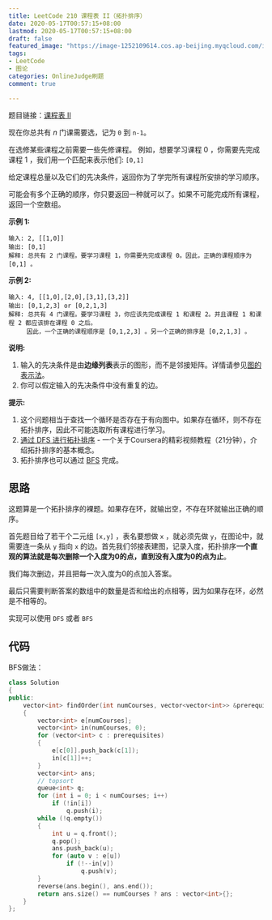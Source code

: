 ```yaml
---
title: LeetCode 210 课程表 II（拓扑排序）
date: 2020-05-17T00:57:15+08:00
lastmod: 2020-05-17T00:57:15+08:00
draft: false
featured_image: "https://image-1252109614.cos.ap-beijing.myqcloud.com/img/20210508201223.png"
tags:
- LeetCode
- 图论
categories: OnlineJudge刷题
comment: true

---
```


题目链接：[课程表 II](https://leetcode-cn.com/problems/course-schedule-ii/)

现在你总共有 *n* 门课需要选，记为 `0` 到 `n-1`。

在选修某些课程之前需要一些先修课程。 例如，想要学习课程 0 ，你需要先完成课程 1 ，我们用一个匹配来表示他们: `[0,1]`

给定课程总量以及它们的先决条件，返回你为了学完所有课程所安排的学习顺序。

可能会有多个正确的顺序，你只要返回一种就可以了。如果不可能完成所有课程，返回一个空数组。

**示例 1:**

```
输入: 2, [[1,0]] 
输出: [0,1]
解释: 总共有 2 门课程。要学习课程 1，你需要先完成课程 0。因此，正确的课程顺序为 [0,1] 。
```

**示例 2:**

```
输入: 4, [[1,0],[2,0],[3,1],[3,2]]
输出: [0,1,2,3] or [0,2,1,3]
解释: 总共有 4 门课程。要学习课程 3，你应该先完成课程 1 和课程 2。并且课程 1 和课程 2 都应该排在课程 0 之后。
     因此，一个正确的课程顺序是 [0,1,2,3] 。另一个正确的排序是 [0,2,1,3] 。
```

**说明:**

1. 输入的先决条件是由**边缘列表**表示的图形，而不是邻接矩阵。详情请参见[图的表示法](http://blog.csdn.net/woaidapaopao/article/details/51732947)。
2. 你可以假定输入的先决条件中没有重复的边。

**提示:**

1. 这个问题相当于查找一个循环是否存在于有向图中。如果存在循环，则不存在拓扑排序，因此不可能选取所有课程进行学习。
2. [通过 DFS 进行拓扑排序](https://www.coursera.org/specializations/algorithms) - 一个关于Coursera的精彩视频教程（21分钟），介绍拓扑排序的基本概念。
3. 拓扑排序也可以通过 [BFS](https://baike.baidu.com/item/宽度优先搜索/5224802?fr=aladdin&fromid=2148012&fromtitle=广度优先搜索) 完成。

## 思路

这题算是一个拓扑排序的裸题。如果存在环，就输出空，不存在环就输出正确的顺序。

首先题目给了若干个二元组 `[x,y]` ，表名要想做 `x` ，就必须先做 `y`，在图论中，就需要连一条从 `y` 指向 `x` 的边。首先我们邻接表建图，记录入度，拓扑排序**一个直观的算法就是每次删除一个入度为0的点，直到没有入度为0的点为止**。

我们每次删边，并且把每一次入度为0的点加入答案。

最后只需要判断答案的数组中的数量是否和给出的点相等，因为如果存在环，必然是不相等的。

实现可以使用 `DFS` 或者 `BFS`

## 代码

BFS做法：

```cpp
class Solution
{
public:
    vector<int> findOrder(int numCourses, vector<vector<int>> &prerequisites)
    {
        vector<int> e[numCourses];
        vector<int> in(numCourses, 0);
        for (vector<int> c : prerequisites)
        {
            e[c[0]].push_back(c[1]);
            in[c[1]]++;
        }
        vector<int> ans;
        // topsort
        queue<int> q;
        for (int i = 0; i < numCourses; i++)
            if (!in[i])
                q.push(i);
        while (!q.empty())
        {
            int u = q.front();
            q.pop();
            ans.push_back(u);
            for (auto v : e[u])
                if (!--in[v])
                    q.push(v);
        }
        reverse(ans.begin(), ans.end());
        return ans.size() == numCourses ? ans : vector<int>{};
    }
};
```
